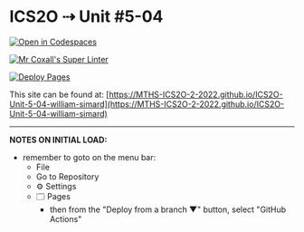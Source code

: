 # ICS2O ⇢ Unit #5-04

[![Open in Codespaces](https://classroom.github.com/assets/launch-codespace-7f7980b617ed060a017424585567c406b6ee15c891e84e1186181d67ecf80aa0.svg)](https://classroom.github.com/open-in-codespaces?assignment_repo_id=11131899)

[![Mr Coxall's Super Linter](https://github.com/MTHS-ICS2O-2-2022/ICS2O-Unit-5-04-william-simard/workflows/Mr%20Coxall's%20Super%20Linter/badge.svg)](https://github.com/MTHS-ICS2O-2-2022/ICS2O-Unit-5-04-william-simard/actions)

[![Deploy Pages](https://github.com/MTHS-ICS2O-2-2022/ICS2O-Unit-5-04-william-simard/workflows/Deploy%20Pages/badge.svg)](https://github.com/MTHS-ICS2O-2-2022/ICS2O-Unit-5-04-william-simard/actions)

This site can be found at: [https://MTHS-ICS2O-2-2022.github.io/ICS2O-Unit-5-04-william-simard](https://MTHS-ICS2O-2-2022.github.io/ICS2O-Unit-5-04-william-simard)

---

**NOTES ON INITIAL LOAD:**
- remember to goto on the menu bar:
  - File
  - Go to Repository
  - ⚙ Settings
  - 🗔 Pages
    - then from the "Deploy from a branch ▼" button, select "GitHub Actions"
